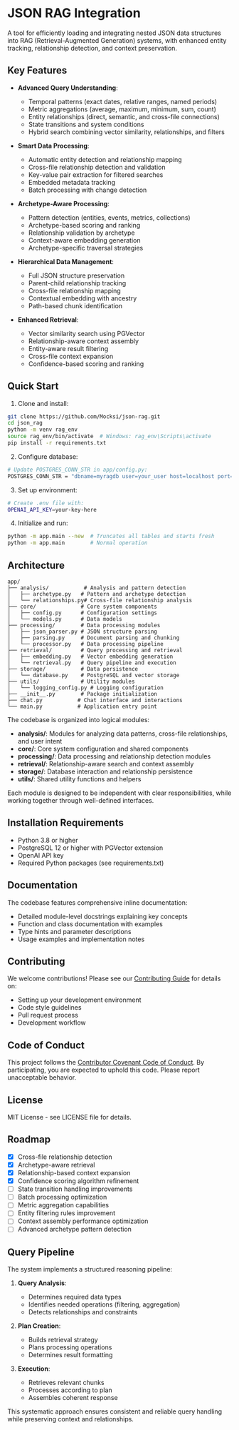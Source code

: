 # JSON RAG Integration

A tool for efficiently loading and integrating nested JSON data structures into RAG (Retrieval-Augmented Generation) systems, with enhanced entity tracking, relationship detection, and context preservation.

## Key Features

* **Advanced Query Understanding**:
  - Temporal patterns (exact dates, relative ranges, named periods)
  - Metric aggregations (average, maximum, minimum, sum, count)
  - Entity relationships (direct, semantic, and cross-file connections)
  - State transitions and system conditions
  - Hybrid search combining vector similarity, relationships, and filters

* **Smart Data Processing**:
  - Automatic entity detection and relationship mapping
  - Cross-file relationship detection and validation
  - Key-value pair extraction for filtered searches
  - Embedded metadata tracking
  - Batch processing with change detection

* **Archetype-Aware Processing**:
  - Pattern detection (entities, events, metrics, collections)
  - Archetype-based scoring and ranking
  - Relationship validation by archetype
  - Context-aware embedding generation
  - Archetype-specific traversal strategies

* **Hierarchical Data Management**:
  - Full JSON structure preservation
  - Parent-child relationship tracking
  - Cross-file relationship mapping
  - Contextual embedding with ancestry
  - Path-based chunk identification

* **Enhanced Retrieval**:
  - Vector similarity search using PGVector
  - Relationship-aware context assembly
  - Entity-aware result filtering
  - Cross-file context expansion
  - Confidence-based scoring and ranking


## Quick Start

1. Clone and install:
```bash
git clone https://github.com/Mocksi/json-rag.git
cd json_rag
python -m venv rag_env
source rag_env/bin/activate  # Windows: rag_env\Scripts\activate
pip install -r requirements.txt
```

2. Configure database:
```bash
# Update POSTGRES_CONN_STR in app/config.py:
POSTGRES_CONN_STR = "dbname=myragdb user=your_user host=localhost port=5432"
```

3. Set up environment:
```bash
# Create .env file with:
OPENAI_API_KEY=your-key-here
```

4. Initialize and run:
```bash
python -m app.main --new  # Truncates all tables and starts fresh
python -m app.main        # Normal operation
```

## Architecture
```
app/
├── analysis/           # Analysis and pattern detection
│   ├── archetype.py   # Pattern and archetype detection
│   └── relationships.py# Cross-file relationship analysis
├── core/              # Core system components
│   ├── config.py      # Configuration settings
│   └── models.py      # Data models
├── processing/        # Data processing modules
│   ├── json_parser.py # JSON structure parsing
│   ├── parsing.py     # Document parsing and chunking
│   └── processor.py   # Data processing pipeline
├── retrieval/         # Query processing and retrieval
│   ├── embedding.py   # Vector embedding generation
│   └── retrieval.py   # Query pipeline and execution
├── storage/           # Data persistence
│   └── database.py    # PostgreSQL and vector storage
├── utils/             # Utility modules
│   └── logging_config.py # Logging configuration
├── __init__.py        # Package initialization
├── chat.py           # Chat interface and interactions
└── main.py           # Application entry point
```

The codebase is organized into logical modules:

- **analysis/**: Modules for analyzing data patterns, cross-file relationships, and user intent
- **core/**: Core system configuration and shared components
- **processing/**: Data processing and relationship detection modules
- **retrieval/**: Relationship-aware search and context assembly
- **storage/**: Database interaction and relationship persistence
- **utils/**: Shared utility functions and helpers

Each module is designed to be independent with clear responsibilities, while working together through well-defined interfaces.

## Installation Requirements

- Python 3.8 or higher
- PostgreSQL 12 or higher with PGVector extension
- OpenAI API key
- Required Python packages (see requirements.txt)

## Documentation

The codebase features comprehensive inline documentation:
- Detailed module-level docstrings explaining key concepts
- Function and class documentation with examples
- Type hints and parameter descriptions
- Usage examples and implementation notes

## Contributing

We welcome contributions! Please see our [Contributing Guide](CONTRIBUTING.md) for details on:
- Setting up your development environment
- Code style guidelines
- Pull request process
- Development workflow

## Code of Conduct

This project follows the [Contributor Covenant Code of Conduct](CODE_OF_CONDUCT.md). By participating, you are expected to uphold this code. Please report unacceptable behavior.

## License

MIT License - see LICENSE file for details.

## Roadmap

- [x] Cross-file relationship detection
- [x] Archetype-aware retrieval
- [x] Relationship-based context expansion
- [x] Confidence scoring algorithm refinement
- [ ] State transition handling improvements
- [ ] Batch processing optimization
- [ ] Metric aggregation capabilities
- [ ] Entity filtering rules improvement
- [ ] Context assembly performance optimization
- [ ] Advanced archetype pattern detection

## Query Pipeline

The system implements a structured reasoning pipeline:

1. **Query Analysis**: 
   - Determines required data types
   - Identifies needed operations (filtering, aggregation)
   - Detects relationships and constraints

2. **Plan Creation**:
   - Builds retrieval strategy
   - Plans processing operations
   - Determines result formatting

3. **Execution**:
   - Retrieves relevant chunks
   - Processes according to plan
   - Assembles coherent response

This systematic approach ensures consistent and reliable query handling while preserving context and relationships.

